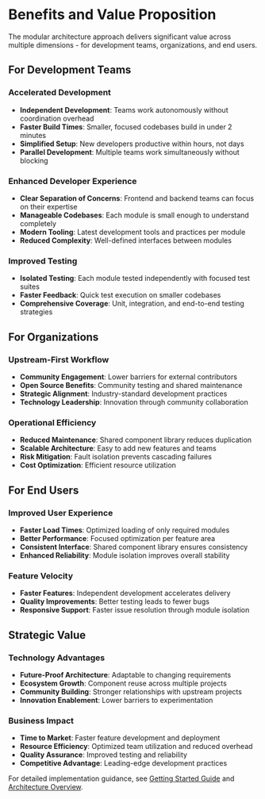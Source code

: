 # Benefits and Value Proposition

The modular architecture approach delivers significant value across multiple dimensions - for development teams, organizations, and end users.

## For Development Teams

### Accelerated Development

- **Independent Development**: Teams work autonomously without coordination overhead
- **Faster Build Times**: Smaller, focused codebases build in under 2 minutes
- **Simplified Setup**: New developers productive within hours, not days
- **Parallel Development**: Multiple teams work simultaneously without blocking

### Enhanced Developer Experience

- **Clear Separation of Concerns**: Frontend and backend teams can focus on their expertise
- **Manageable Codebases**: Each module is small enough to understand completely
- **Modern Tooling**: Latest development tools and practices per module
- **Reduced Complexity**: Well-defined interfaces between modules

### Improved Testing

- **Isolated Testing**: Each module tested independently with focused test suites
- **Faster Feedback**: Quick test execution on smaller codebases
- **Comprehensive Coverage**: Unit, integration, and end-to-end testing strategies

## For Organizations

### Upstream-First Workflow

- **Community Engagement**: Lower barriers for external contributors
- **Open Source Benefits**: Community testing and shared maintenance
- **Strategic Alignment**: Industry-standard development practices
- **Technology Leadership**: Innovation through community collaboration

### Operational Efficiency

- **Reduced Maintenance**: Shared component library reduces duplication
- **Scalable Architecture**: Easy to add new features and teams
- **Risk Mitigation**: Fault isolation prevents cascading failures
- **Cost Optimization**: Efficient resource utilization

## For End Users

### Improved User Experience

- **Faster Load Times**: Optimized loading of only required modules
- **Better Performance**: Focused optimization per feature area
- **Consistent Interface**: Shared component library ensures consistency
- **Enhanced Reliability**: Module isolation improves overall stability

### Feature Velocity

- **Faster Features**: Independent development accelerates delivery
- **Quality Improvements**: Better testing leads to fewer bugs
- **Responsive Support**: Faster issue resolution through module isolation

## Strategic Value

### Technology Advantages

- **Future-Proof Architecture**: Adaptable to changing requirements
- **Ecosystem Growth**: Component reuse across multiple projects
- **Community Building**: Stronger relationships with upstream projects
- **Innovation Enablement**: Lower barriers to experimentation

### Business Impact

- **Time to Market**: Faster feature development and deployment
- **Resource Efficiency**: Optimized team utilization and reduced overhead
- **Quality Assurance**: Improved testing and reliability
- **Competitive Advantage**: Leading-edge development practices

For detailed implementation guidance, see [Getting Started Guide](./10-getting-started.md) and [Architecture Overview](./03-architecture-overview.md).
